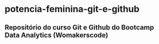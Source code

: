 # potencia-feminina-git-e-github
## Repositório do curso Git e Github do Bootcamp Data Analytics (Womakerscode)
